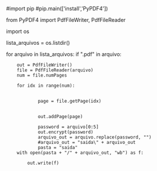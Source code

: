 #import pip 
#pip.main(['install','PyPDF4'])


from PyPDF4 import PdfFileWriter, PdfFileReader 

import os

lista_arquivos = os.listdir()

for arquivo in lista_arquivos:
    if ".pdf" in arquivo:
                    
        out = PdfFileWriter() 
        file = PdfFileReader(arquivo) 
        num = file.numPages 
        
        for idx in range(num): 
        
        
                page = file.getPage(idx) 
          
        
                out.addPage(page) 
          
                password = arquivo[0:5]
                out.encrypt(password)
                arquivo_out = arquivo.replace(password, "")
                #arquivo_out = "saida\" + arquivo_out
                pasta = "saida"
        with open(pasta + "/" + arquivo_out, "wb") as f: 
          
            out.write(f)
        
